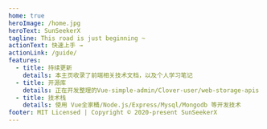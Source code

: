 ```yaml
---
home: true
heroImage: /home.jpg
heroText: SunSeekerX
tagline: This road is just beginning ~
actionText: 快速上手 →
actionLink: /guide/
features:
  - title: 持续更新
    details: 本主页收录了前端相关技术文档，以及个人学习笔记
  - title: 开源库
    details: 正在开发整理的Vue-simple-admin/Clover-user/web-storage-apis 等开源库
  - title: 技术栈
    details: 使用 Vue全家桶/Node.js/Express/Mysql/Mongodb 等开发技术
footer: MIT Licensed | Copyright © 2020-present SunSeekerX
---
```

